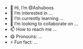 - 👋 Hi, I’m @Ashuboos
- 👀 I’m interested in ...
- 🌱 I’m currently learning ...
- 💞️ I’m looking to collaborate on ...
- 📫 How to reach me ...
- 😄 Pronouns: ...
- ⚡ Fun fact: ...

<!---
Ashuboos/Ashuboos is a ✨ special ✨ repository because its `README.md` (this file) appears on your GitHub profile.
You can click the Preview link to take a look at your changes.
--->
